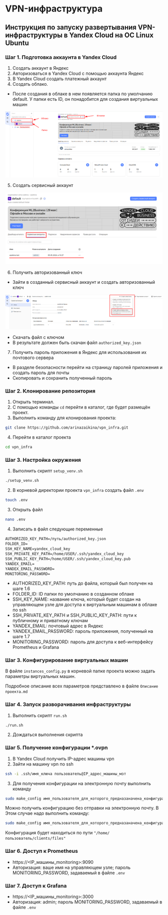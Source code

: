 # VPN-инфраструктура

## Инструкция по запуску развертывания VPN-инфраструктуры в Yandex Cloud на ОС Linux Ubuntu

### Шаг 1. Подготовка аккаунта в Yandex Cloud

1. Создать аккаунт в Яндекс
2. Авторизоваться в Yandex Cloud с помощью аккаунта Яндекс
3. В Yandex Cloud создать платежный аккаунт
4. Создать облако.

- После создания в облаке в нем появляется папка по умолчанию default. У папки есть ID, он понадобится для создания
  виртуальных машин

![img19.png](images/img19.png)

5. Создать сервисный аккаунт

![img20.png](images/img20.png)

6. Получить авторизованный ключ

- Зайти в созданный сервисный аккаунт и создать авторизованный ключ

![img21.png](images/img21.png)

- Скачать файл с ключом
- В результате должен быть скачан файл `authorized_key.json`

7. Получить пароль приложения в Яндекс для использования их почтового сервера

- В разделе безопасности перейти на страницу паролей приложения и создать пароль для почты
- Скопировать и сохранить полученный пароль

### Шаг 2. Клонирование репозитория

1. Открыть терминал.
2. С помощью команды `cd` перейти в каталог, где будет размещён проект.
3. Выполнить команду для клонирования проекта:

```bash
git clone https://github.com/arinazaikina/vpn_infra.git
```

4. Перейти в каталог проекта

```bash
cd vpn_infra
```

### Шаг 3. Настройка окружения

1. Выполнить скрипт `setup_venv.sh`

```bash
./setup_venv.sh
```

2. В корневой директории проекта `vpn_infra` создать файл `.env`

```bash
touch .env
```

3. Открыть файл

```bash
nano .env
```

4. Записать в файл следующие переменные

```
AUTHORIZED_KEY_PATH=/путь/authorized_key.json
FOLDER_ID=
SSH_KEY_NAME=yandex_cloud_key
SSH_PRIVATE_KEY_PATH=/home/USER/.ssh/yandex_cloud_key
SSH_PUBLIC_KEY_PATH=/home/USER/.ssh/yandex_cloud_key.pub
YANDEX_EMAIL=
YANDEX_EMAIL_PASSWORD=
MONITORING_PASSWORD=
```

- AUTHORIZED_KEY_PATH: путь до файла, который был получен на шаге 1.6
- FOLDER_ID: ID папки по умолчанию в созданном облаке
- SSH_KEY_NAME: название ключа, который будет создан на управляющем узле для доступа к виртуальным машинам в облаке по
  ssh
- SSH_PRIVATE_KEY_PATH и SSH_PUBLIC_KEY_PATH: пути к публичному и приватному ключам
- YANDEX_EMAIL: почтовый адрес в Яндекс
- YANDEX_EMAIL_PASSWORD: пароль приложения, полученный на шаге 1.7
- MONITORING_PASSWORD: пароль для доступа к веб-интерфейсу Prometheus и Grafana

### Шаг 3. Конфигурирование виртуальных машин

В файле `instances_config.py` в корневой папке проекта можно задать параметры виртуальных машин.

Подробное описание всех параметров представлено в файле `Описание проекта.md`

### Шаг 4. Запуск разворачивания инфраструктуры

1. Выполнить скрипт `run.sh`

```bash
./run.sh
```

2. Дождаться выполнения скрипта

### Шаг 5. Получение конфигурации *.ovpn

1. В Yandex Cloud получить IP-адрес машины vpn
2. Зайти на машину vpn по ssh

```bash
ssh -i .ssh/имя_ключа пользователь@IP_адрес_машины_мзт
```
3. Для получения конфигурации на электронную почту выполнить команду

```bash
sudo make_config имя_пользователя_для_которого_предназаначена_конфигурация -m email
```

Можно получить конфигурацию без отправки на электронную почту.
В Этом случае надо выполнить команду:

```bash
sudo make_config имя_пользователя_для_которого_предназаначена_конфигурация
```

Конфигурация будет находиться по пути `"/home/пользователь/clients/files"`

### Шаг 6. Доступ к Prometheus

- https://<IP_машины_monitoring>:9090
- Авторизация: ваше имя на управляющем узле; пароль MONITORING_PASSWORD, задаваемый в файле `.env`

### Шаг 7. Доступ к Grafana

- https://<IP_машины_monitoring>:3000
- Авторизация: admin; пароль MONITORING_PASSWORD, задаваемый в файле `.env`
